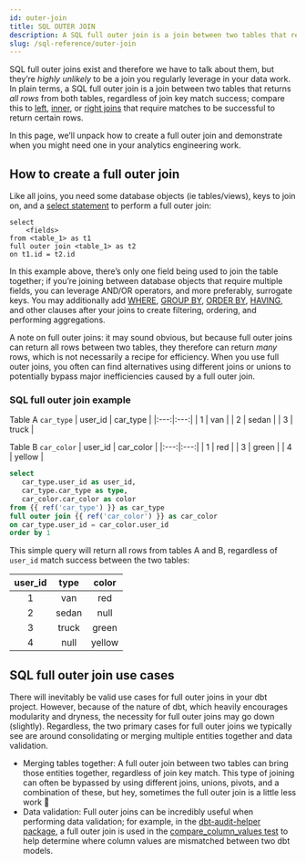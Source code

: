 ```yaml
---
id: outer-join
title: SQL OUTER JOIN
description: A SQL full outer join is a join between two tables that returns all rows from both tables, regardless of join key match success
slug: /sql-reference/outer-join
---
```


<head>
    <title>Working with full outer joins in SQL</title>
</head>

SQL full outer joins exist and therefore we have to talk about them, but they’re *highly unlikely* to be a join you regularly leverage in your data work. In plain terms, a SQL full outer join is a join between two tables that returns *all rows* from both tables, regardless of join key match success; compare this to [left](/sql-reference/left-join), [inner](/sql-reference/outer-join), or [right joins](/sql-reference/right-join) that require matches to be successful to return certain rows.

In this page, we’ll unpack how to create a full outer join and demonstrate when you might need one in your analytics engineering work.

## How to create a full outer join

Like all joins, you need some database objects (ie tables/views), keys to join on, and a [select statement](/sql-reference/select) to perform a full outer join:

```
select
    <fields>
from <table_1> as t1
full outer join <table_1> as t2
on t1.id = t2.id 
```

In this example above, there’s only one field being used to join the table together; if you’re joining between database objects that require multiple fields, you can leverage AND/OR operators, and more preferably, <Term id="surrogate-key">surrogate keys</Term>. You may additionally add [WHERE](/sql-reference/where), [GROUP BY](/sql-reference/group-by), [ORDER BY](/sql-reference/order-by), [HAVING](/sql-reference/having), and other clauses after your joins to create filtering, ordering, and performing aggregations.

A note on full outer joins: it may sound obvious, but because full outer joins can return all rows between two tables, they therefore can return *many* rows, which is not necessarily a recipe for efficiency. When you use full outer joins, you often can find alternatives using different joins or unions to potentially bypass major inefficiencies caused by a full outer join.

### SQL full outer join example

Table A `car_type`
| user_id | car_type |
|:---:|:---:|
| 1 | van |
| 2 | sedan |
| 3 | truck |

Table B `car_color`
| user_id | car_color |
|:---:|:---:|
| 1 | red |
| 3 | green |
| 4 | yellow |

```sql
select
   car_type.user_id as user_id,
   car_type.car_type as type,
   car_color.car_color as color
from {{ ref('car_type') }} as car_type
full outer join {{ ref('car_color') }} as car_color
on car_type.user_id = car_color.user_id
order by 1
```

This simple query will return all rows from tables A and B, regardless of `user_id` match success between the two tables:

| user_id | type | color |
|:---:|:---:|:---:|
| 1 | van | red |
| 2 | sedan | null |
| 3 | truck | green |
| 4 | null | yellow |

## SQL full outer join use cases

There will inevitably be valid use cases for full outer joins in your dbt project. However, because of the nature of dbt, which heavily encourages modularity and <Term id="dry" /> dryness, the necessity for full outer joins may go down (slightly). Regardless, the two primary cases for full outer joins we typically see are around consolidating or merging multiple entities together and data validation.
- Merging tables together: A full outer join between two tables can bring those entities together, regardless of join key match. This type of joining can often be bypassed by using different joins, unions, pivots, and a combination of these, but hey, sometimes the full outer join is a little less work 🤷
- Data validation: Full outer joins can be incredibly useful when performing data validation; for example, in the [dbt-audit-helper package](https://github.com/dbt-labs/dbt-audit-helper), a full outer join is used in the [compare_column_values test](https://github.com/dbt-labs/dbt-audit-helper/blob/main/macros/compare_column_values.sql) to help determine where column values are mismatched between two dbt models.